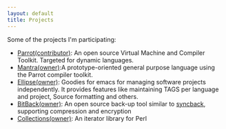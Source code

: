 ```yaml
---
layout: default
title: Projects
---
```


Some of the projects I'm participating:

* [Parrot(contributor)][1]: An open source Virtual Machine and Compiler Toolkit. Targeted for dynamic languages.
* [Mantra(owner)][2]:A prototype-oriented general purpose language using the Parrot compiler toolkit.
* [Ellipse(owner)][3]: Goodies for emacs for managing software projects independently. It provides features like maintaining TAGS per language and project, Source formatting and others.
* [BitBack(owner)][4]: An open source back-up tool similar to [syncback][5], supporting compression and encryption
* [Collections(owner)][5]: An iterator library for Perl

[1]: /2010/12/Contributing-in-Parrot "Parrot VM"
[2]: http://github.com/bluescreen10/mantra "Mantra"
[3]: https://github.com/bluescreen10/ellipse "Ellipse"
[4]: https://github.com/bluescreen10/bitback "BitBack"
[5]: http://www.2brightsparks.com/downloads.html "SyncBack"
[6]: http://search.cpan.org/%7Edichi/Collections-0.01/ "Collections"
